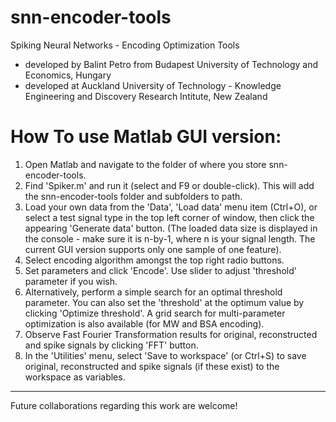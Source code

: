 # snn-encoder-tools
Spiking Neural Networks - Encoding Optimization Tools

- developed by Balint Petro from Budapest University of Technology and Economics, Hungary
- developed at Auckland University of Technology - Knowledge Engineering and Discovery Research Intitute, New Zealand

# How To use Matlab GUI version:
1. Open Matlab and navigate to the folder of where you store snn-encoder-tools.
2. Find 'Spiker.m' and run it (select and F9 or double-click). This will add the snn-encoder-tools folder and subfolders to path.
3. Load your own data from the 'Data', 'Load data' menu item (Ctrl+O), or select a test signal type in the top left corner of window, then click the appearing 'Generate data' button. (The loaded data size is displayed in the console - make sure it is n-by-1, where n is your signal length. The current GUI version supports only one sample of one feature).
4. Select encoding algorithm amongst the top right radio buttons.
5. Set parameters and click 'Encode'. Use slider to adjust 'threshold' parameter if you wish.
6. Alternatively, perform a simple search for an optimal threshold parameter. You can also set the 'threshold' at the optimum value by clicking 'Optimize threshold'. A grid search for multi-parameter optimization is also available (for MW and BSA encoding).
7. Observe Fast Fourier Transformation results for original, reconstructed and spike signals by clicking 'FFT' button.
8. In the 'Utilities' menu, select 'Save to workspace' (or Ctrl+S) to save original, reconstructed and spike signals (if these exist) to the workspace as variables.

-----
Future collaborations regarding this work are welcome!